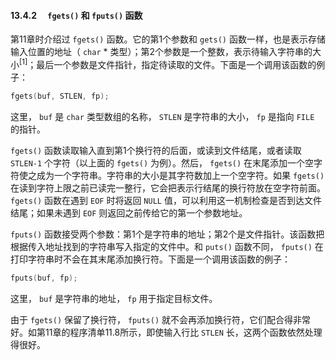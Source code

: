 #### 13.4.2　 `fgets()` 和 `fputs()` 函数

第11章时介绍过 `fgets()` 函数。它的第1个参数和 `gets()` 函数一样，也是表示存储输入位置的地址（ `char`  * 类型）；第2个参数是一个整数，表示待输入字符串的大小<sup class="my_markdown">[1]</sup>；最后一个参数是文件指针，指定待读取的文件。下面是一个调用该函数的例子：

```c
fgets(buf, STLEN, fp);
```

这里， `buf` 是 `char` 类型数组的名称， `STLEN` 是字符串的大小， `fp` 是指向 `FILE` 的指针。

`fgets()` 函数读取输入直到第1个换行符的后面，或读到文件结尾，或者读取 `STLEN-1` 个字符（以上面的 `fgets()` 为例）。然后， `fgets()` 在末尾添加一个空字符使之成为一个字符串。字符串的大小是其字符数加上一个空字符。如果 `fgets()` 在读到字符上限之前已读完一整行，它会把表示行结尾的换行符放在空字符前面。 `fgets()` 函数在遇到 `EOF` 时将返回 `NULL` 值，可以利用这一机制检查是否到达文件结尾；如果未遇到 `EOF` 则返回之前传给它的第一个参数地址。

`fputs()` 函数接受两个参数：第1个是字符串的地址；第2个是文件指针。该函数把根据传入地址找到的字符串写入指定的文件中。和 `puts()` 函数不同， `fputs()` 在打印字符串时不会在其末尾添加换行符。下面是一个调用该函数的例子：

```c
fputs(buf, fp);
```

这里， `buf` 是字符串的地址， `fp` 用于指定目标文件。

由于 `fgets()` 保留了换行符， `fputs()` 就不会再添加换行符，它们配合得非常好。如第11章的程序清单11.8所示，即使输入行比 `STLEN` 长，这两个函数依然处理得很好。

